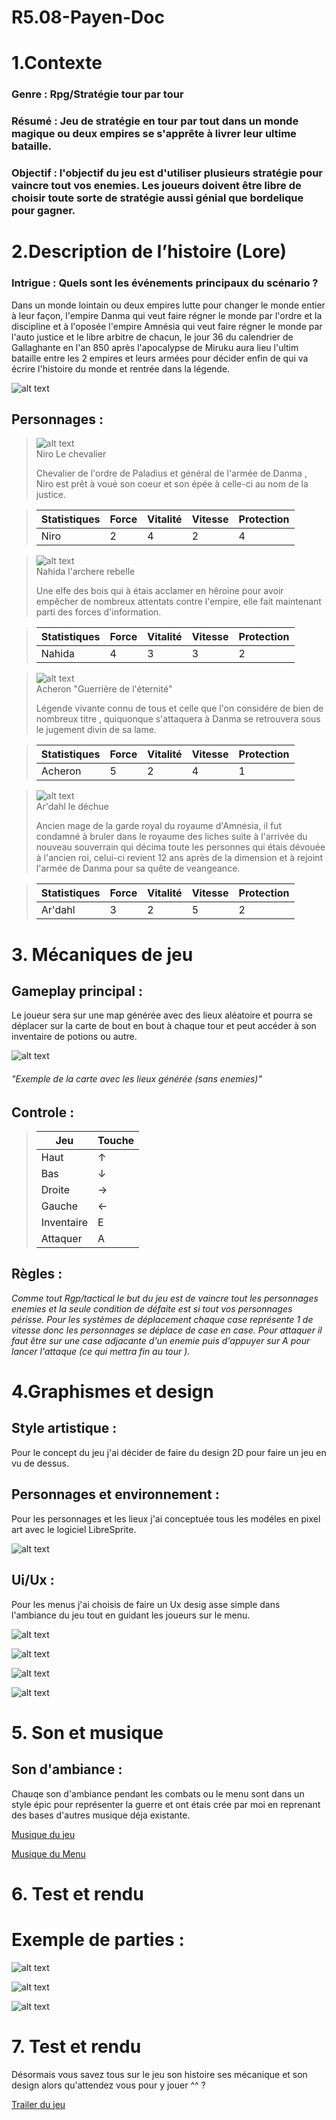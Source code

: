 # R5.08-Payen-Doc

# 1.Contexte 

### Genre : Rpg/Stratégie tour par tour

### Résumé : Jeu de stratégie en tour par tout dans un monde magique ou deux empires se s'apprête à livrer leur ultime bataille.

###  Objectif : l'objectif du jeu est d'utiliser plusieurs stratégie pour vaincre tout vos enemies. Les joueurs doivent être libre de choisir toute sorte de stratégie aussi génial que bordelique pour gagner.

# 2.Description de l’histoire (Lore)

### Intrigue : Quels sont les événements principaux du scénario ?

Dans un monde lointain ou deux empires lutte pour changer le monde entier à leur façon, l'empire Danma qui veut faire régner le monde par l'ordre et la discipline et à l'oposée l'empire Amnésia qui veut faire régner le monde par l'auto justice et le libre arbitre de chacun, le jour 36 du calendrier de Gallaghante en l'an 850 après l'apocalypse de Miruku aura lieu l'ultim bataille entre les 2 empires et leurs armées pour décider enfin de qui va écrire l'histoire du monde et rentrée dans la légende.

![alt text](img/Menu.jpeg)

## Personnages : 

>![alt text](img/chevalier.png)   
>Niro Le chevalier
>
> Chevalier de l'ordre de Paladius et général de l'armée de Danma , Niro est prêt à voué son coeur et son épée à celle-ci au nom de la justice.

>| Statistiques   | Force | Vitalité | Vitesse | Protection |
>|----------------|-------|----------|---------|------------|
>| Niro           |   2   |    4     |    2    |     4      |
>

>![alt text](img/archere.png)   
>Nahida l'archere rebelle
>
> Une elfe des bois qui à étais acclamer en hêroine pour avoir empêcher de nombreux attentats contre l'empire, elle fait maintenant parti des forces d'information.

>| Statistiques   | Force | Vitalité | Vitesse | Protection |
>|----------------|-------|----------|---------|------------|
>| Nahida         |   4   |    3     |    3    |     2      |

>![alt text](img/Sabreur.png)   
> Acheron "Guerrière de l'éternité"
>
> Légende vivante connu de tous et celle que l'on considére de bien de nombreux titre , quiquonque s'attaquera à Danma se retrouvera sous le jugement divin de sa lame.

>| Statistiques   | Force | Vitalité | Vitesse | Protection |
>|----------------|-------|----------|---------|------------|
>| Acheron        |   5   |    2     |    4    |     1      |

>![alt text](img/Monteur_Dragon.png)   
>Ar'dahl le déchue
>
> Ancien mage de la garde royal du royaume d'Amnésia, il fut condamné à bruler dans le royaume des liches suite à l'arrivée du nouveau souverrain qui décima toute les personnes qui étais dévouée à l'ancien roi, celui-ci revient 12 ans après de la dimension et à rejoint l'armée de Danma pour sa quête de veangeance.

>| Statistiques   | Force | Vitalité | Vitesse | Protection |
>|----------------|-------|----------|---------|------------|
>| Ar'dahl        |   3   |    2     |    5    |     2      |

# 3. Mécaniques de jeu

## Gameplay principal : 
Le joueur sera sur une map générée avec des lieux aléatoire et pourra se déplacer sur la carte de bout en bout à chaque tour et peut accéder à son inventaire de potions ou autre.

![alt text](img/Map.png)

###### *"Exemple de la carte avec les lieux générée (sans enemies)"*

## Controle :

>|  Jeu           | Touche | 
>|----------------|--------|
>| Haut           |   ↑    |
>| Bas            |   ↓    |
>| Droite         |   →    |
>| Gauche         |   ←    |
>| Inventaire     |   E    |
>| Attaquer       |   A    |

## Règles :

*Comme tout Rgp/tactical le but du jeu est de vaincre tout les personnages enemies et la seule condition de défaite est si tout vos personnages périsse. Pour les systèmes de déplacement chaque case représente 1 de vitesse donc les personnages se déplace de case en case. Pour attaquer il faut être sur une case adjacante d'un enemie puis d'appuyer sur A pour lancer l'attaque (ce qui mettra fin au tour ).*


# 4.Graphismes et design

## Style artistique :
Pour le concept du jeu j'ai décider de faire du design 2D pour faire un jeu en vu de dessus.

## Personnages et environnement :
Pour les personnages et les lieux j'ai conceptuée tous les modéles en pixel art avec le logiciel LibreSprite.

![alt text](img/Libre.png)

## Ui/Ux :

Pour les menus j'ai choisis de faire un Ux desig asse simple dans l'ambiance du jeu tout en guidant les joueurs sur le menu.

![alt text](img/Menu.png)

![alt text](img/Menu2.png)

![alt text](img/Menu3.png)

![alt text](img/Menu4.png)

# 5. Son et musique

## Son d'ambiance :

Chauqe son d'ambiance pendant les combats ou le menu sont dans un style épic pour représenter la guerre et ont étais crée par moi en reprenant des bases d'autres musique déja existante.

[Musique du jeu](audio/GameSong.mp3)

[Musique du Menu](audio/MenuSong.mp3)


# 6. Test et rendu

# Exemple de parties :

![alt text](img/Exemple.png)

![alt text](img/Exemple2.png)

![alt text](img/Exemple3.png)


# 7. Test et rendu

Désormais vous savez tous sur le jeu son histoire ses mécanique et son design alors qu'attendez vous pour y jouer ^^ ?

[Trailer du jeu](https://youtu.be/C-gkeDV6K4E)
